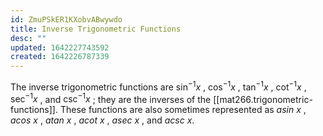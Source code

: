 ```yaml
---
id: ZmuPSkER1KXobvABwywdo
title: Inverse Trigonometric Functions
desc: ""
updated: 1642227743592
created: 1642226787339
---
```


The inverse trigonometric functions are $\sin^ {-1}{x}$ , $\cos^ {-1}{x}$ , $\tan^ {-1}{x}$ , $\cot^ {-1}{x}$ , $\sec^ {-1}{x}$ , and $\csc^ {-1}{x}$ ; they are the inverses of the [[mat266.trigonometric-functions]]. These functions are also sometimes represented as $asin\ x$ , $acos\ x$ , $atan\ x$ , $acot\ x$ , $asec\ x$ , and $acsc\ x$.
